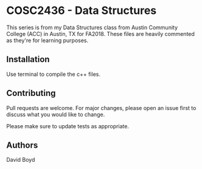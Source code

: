# COSC2436 - Data Structures 

This series is from my Data Structures class from Austin Community College (ACC) in Austin, TX for FA2018.  These files are heavily commented as they're for learning purposes.

## Installation

Use terminal to compile the c++ files.

## Contributing
Pull requests are welcome. For major changes, please open an issue first to discuss what you would like to change.

Please make sure to update tests as appropriate.

## Authors

David Boyd
